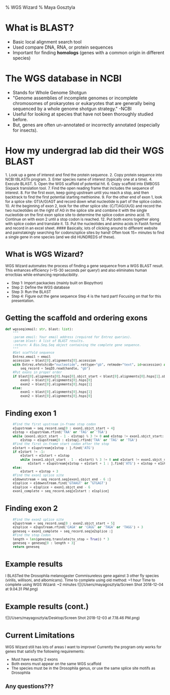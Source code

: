 % WGS Wizard
% Maya Gosztyla

# What is BLAST?
 - Basic local alignment search tool
 - Used compare DNA, RNA, or protein sequences
 - Important for finding **homologs** (genes with a common origin in different species)
 
# The WGS database in NCBI
 - Stands for Whole Genome Shotgun
 - "Genome assemblies of incomplete genomes or incomplete chromosomes of prokaryotes or eukaryotes that are generally being sequenced by a whole genome shotgun strategy." -NCBI
 - Useful for looking at species that have not been thoroughly studied before.
 - But, genes are often un-annotated or incorrectly annotated (especially for insects).
 
# How my undergrad lab did their WGS BLAST
<sub>
1.  Look up a gene of interest and find the protein sequence.
2.  Copy protein sequence into NCBI tBLASTn program.
3.  Enter species name of interest (typically one at a time).
4.  Execute BLAST.
5.  Open the WGS scaffold of potential hit.
6.  Copy scaffold into EMBOSS Sixpack translation tool.
7.  Find the open reading frame that includes the sequence of interest.
8.  For the first exon, keep going upstream until you reach a stop, and then backtrack to find the first potential starting methionine.
9.  For the other end of exon 1, look for a splice site: GT(A/G)AGT and record down what nucleotide is part of the splice codon.
10. At the beginning of exon 2, look for the other splice site: (C/T)AG/(A/G) and record the two nucleotides on the right of AG in the splice site and combine it with the single nucleotide on the first exon splice site to determine the splice codon amino acid.
11. Continue on with exon 2 until a stop codon is reached.
12. Put both exons together along with splice codon and translate it.
13. Put the nucleotides and amino acids in FastA format and record in an excel sheet.
#### Basically, lots of clicking around to different website and painstakingly searching for codons/splice sites by hand! Often took 15+ minutes to find a single gene in one species (and we did HUNDREDS of these).

# What is WGS Wizard?
WGS Wizard automates the process of finding a gene sequence from a WGS BLAST result. This enhances efficiency (~15-30 seconds per query!) and also eliminates human error/bias while enhancing reproducibility.
- Step 1: Import packackes (mainly built on Biopython)
- Step 2: Define the WGS database
- Step 3: Run the BLAST
- Step 4: Figure out the gene sequence
Step 4 is the hard part! Focusing on that for this presentation.

# Getting the scaffold and ordering exons
```python
def wgsseq(email: str, blast: list):
    """
    :param email: Your email address (required for Entrez queries).
    :param blast: A list of BLAST results.
    :return: A Bio.Seq.Seq object containing the complete gene sequence.
    """
    #Get scaffold sequence
    Entrez.email = email
    accession = blast[0].alignments[0].accession
    with Entrez.efetch(db="nucleotide", rettype="gb", retmode="text", id=accession) as handle:
        seq_record = SeqIO.read(handle, "gb")
    #Put exons in proper order
    if blast[0].alignments[0].hsps[0].sbjct_start < blast[0].alignments[0].hsps[1].sbjct_start:
        exon1 = blast[0].alignments[0].hsps[0]
        exon2 = blast[0].alignments[0].hsps[1]
    else:
        exon1 = blast[0].alignments[0].hsps[1]
        exon2 = blast[0].alignments[0].hsps[0]
```

# Finding exon 1
```python
    #Find the first upstream in-frame stop codon
    e1upstream = seq_record.seq[0 : exon1.sbjct_start + 4]
    e1stop = e1upstream.rfind('TAA' or 'TAG' or 'TGA')
    while (exon1.sbjct_start - 1 - e1stop) % 3 != 0 and e1stop != exon1.sbjct_start:
        e1stop = e1upstream[0 : e1stop].rfind('TAA' or 'TAG' or 'TGA')
    #Find the first in-frame start codon after the stop
    e1start = e1upstream[e1stop : ].find('ATG')
    if e1start != -1:
        e1start = e1start + e1stop
        while (exon1.sbjct_start - 1 - e1start) % 3 != 0 and e1start != exon1.sbjct_start:
            e1start = e1upstream[e1stop + e1start + 1 : ].find('ATG') + e1stop + e1start + 1
    else:
        e1start = e1stop + 3
    #Find the exon1 splice site
    e1downstream = seq_record.seq[exon1.sbjct_end - 6 :]
    e1splice = e1downstream.find('GTAAGT' or 'GTGAGT')
    e1splice = e1splice + exon1.sbjct_end - 6
    exon1_complete = seq_record.seq[e1start : e1splice]
```

# Finding exon 2
```python
    #Find the exon2 splice site
    e2upstream = seq_record.seq[0 : exon2.sbjct_start + 5]
    e2splice = e2upstream.rfind('CAGA' or 'CAGG' or 'TAGA' or 'TAGG') + 3
    geneseq = exon1_complete + seq_record.seq[e2splice :]
    #Find the stop codon
    length = len(geneseq.translate(to_stop = True)) * 3
    geneseq = geneseq[0 : length + 3]
    return geneseq
```

# Example results
I BLASTed the Drosophila melanogaster Commisureless gene against 3 other fly species (virilis, willisoni, and albomicans).
Time to complete using old method: ~1 hour
Time to complete using WGS Wizard: ~2 minutes
![](/Users/mayagosztyla/Screen Shot 2018-12-04 at 9.04.31 PM.png)

# Example results (cont.)
![](/Users/mayagosztyla/Desktop/Screen Shot 2018-12-03 at 7.18.46 PM.png)

# Current Limitations
WGS Wizard still has lots of areas I want to improve! Currently the program only works for genes that satisfy the following requirements:
- Must have exactly 2 exons
- Both exons must appear on the same WGS scaffold
- The species must be in the Drosophila genus, or use the same splice site motifs as Drosophila
## Any questions???
